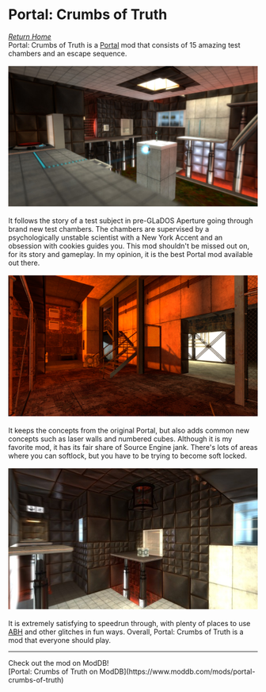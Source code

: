 # Portal: Crumbs of Truth
*[Return Home](index.md)*<br>
Portal: Crumbs of Truth is a [Portal](portal.md) mod that consists of 15 amazing test chambers and an escape sequence. 
<br>
<br>
![](assets/images/crumbs1)
<br>
<br>
It follows the story of a test subject in pre-GLaDOS Aperture going through brand new test chambers. The chambers are supervised by a psychologically unstable scientist with a New York Accent and an obsession with cookies guides you. This mod shouldn't be missed out on, for its story and gameplay. In my opinion, it is the best Portal mod available out there. 
<br>
<br>
![](assets/images/crumbs2)
<br>
<br>
It keeps the concepts from the original Portal, but also adds common new concepts such as laser walls and numbered cubes. Although it is my favorite mod, 
it has its fair share of Source Engine jank. There's lots of areas where you can softlock, but you have to be trying to become soft locked. 
<br>
<br>
![](assets/images/crumbs3)
<br>
<br>
It is extremely satisfying to speedrun through, with plenty of places to use [ABH](portal.md#speedrunning) and other glitches in fun ways. Overall, Portal: Crumbs of Truth 
is a mod that everyone should play.
<hr>
Check out the mod on ModDB!
<br>
[Portal: Crumbs of Truth on ModDB](https://www.moddb.com/mods/portal-crumbs-of-truth)
